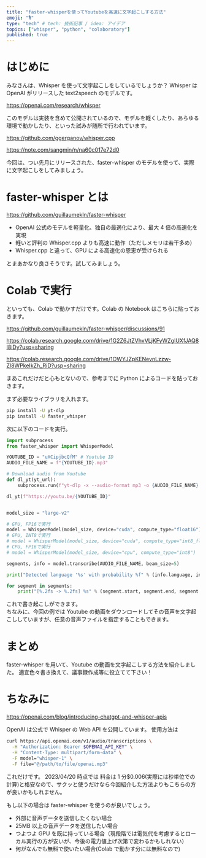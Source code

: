 ```yaml
---
title: "faster-whisperを使ってYoutubeを高速に文字起こしする方法"
emoji: "🎙️"
type: "tech" # tech: 技術記事 / idea: アイデア
topics: ["whisper", "python", "colaboratory"]
published: true
---
```


# はじめに

みなさんは、Whisper を使って文字起こしをしているでしょうか？
Whisper は OpenAI がリリースした text2speech のモデルです。

https://openai.com/research/whisper

このモデルは実装を含めて公開されているので、モデルを軽くしたり、あらゆる環境で動かしたり、といった試みが随所で行われています。

https://github.com/ggerganov/whisper.cpp

https://note.com/sangmin/n/na60c017e72d0

今回は、つい先月にリリースされた、faster-whisper のモデルを使って、実際に文字起こしをしてみましょう。

# faster-whisper とは

https://github.com/guillaumekln/faster-whisper

- OpenAI 公式のモデルを軽量化、独自の最適化により、最大 4 倍の高速化を実現
- 軽いと評判の Whisper.cpp よりも高速に動作（ただしメモリは若干多め）
- Whisper.cpp と違って、GPU による高速化の恩恵が受けられる

とまあかなり良さそうです。試してみましょう。

# Colab で実行

といっても、Colab で動かすだけです。Colab の Notebook はこちらに貼っておきます。

https://github.com/guillaumekln/faster-whisper/discussions/91

https://colab.research.google.com/drive/1G2Z6JtZVhvVLjKFyWZgIUXfJAQ8I8iDy?usp=sharing

https://colab.research.google.com/drive/1OWYJZpKENevnLzzw-Zl8WPkeIkZh_RiD?usp=sharing

まあこれだけだと心もとないので、参考までに Python によるコードを貼っておきます。

まず必要なライブラリを入れます。

```sh
pip install -U yt-dlp
pip install -U faster_whisper
```

次に以下のコードを実行。

```python
import subprocess
from faster_whisper import WhisperModel

YOUTUBE_ID = "uXCipjbcQfM" # Youtube ID
AUDIO_FILE_NAME = f"{YOUTUBE_ID}.mp3"

# Download audio from Youtube
def dl_yt(yt_url):
    subprocess.run(f"yt-dlp -x --audio-format mp3 -o {AUDIO_FILE_NAME} {yt_url}", shell=True)

dl_yt(f"https://youtu.be/{YOUTUBE_ID}"


model_size = "large-v2"

# GPU, FP16で実行
model = WhisperModel(model_size, device="cuda", compute_type="float16")
# GPU, INT8で実行
# model = WhisperModel(model_size, device="cuda", compute_type="int8_float16")
# CPU, FP16で実行
# model = WhisperModel(model_size, device="cpu", compute_type="int8")

segments, info = model.transcribe(AUDIO_FILE_NAME, beam_size=5)

print("Detected language '%s' with probability %f" % (info.language, info.language_probability))

for segment in segments:
    print("[%.2fs -> %.2fs] %s" % (segment.start, segment.end, segment.text))

```

これで書き起こしができます。  
ちなみに、今回の例では Youtube の動画をダウンロードしてその音声を文字起こししていますが、任意の音声ファイルを指定することもできます。

# まとめ

faster-whisper を用いて、Youtube の動画を文字起こしする方法を紹介しました。
適宜色々書き換えて、議事録作成等に役立てて下さい！

# ちなみに

https://openai.com/blog/introducing-chatgpt-and-whisper-apis

OpenAI は公式で Whisper の Web API を公開しています。
使用方法は

```sh
curl https://api.openai.com/v1/audio/transcriptions \
  -H "Authorization: Bearer $OPENAI_API_KEY" \
  -H "Content-Type: multipart/form-data" \
  -F model="whisper-1" \
  -F file="@/path/to/file/openai.mp3"
```

これだけです。
2023/04/20 時点では 料金は 1 分$0.006(実際には秒単位での計算)と格安なので、サクッと使うだけなら今回紹介した方法よりもこちらの方が良いかもしれません。

もし以下の場合は faster-whisper を使うのが良いでしょう。

- 外部に音声データを送信したくない場合
- 25MB 以上の音声データを送信したい場合
- つよつよ GPU を既に持っている場合（現段階では電気代を考慮するとローカル実行の方が安いが、今後の電力値上げ次第で変わるかもしれない）
- 何がなんでも無料で使いたい場合(Colab で動かす分には無料なので)
